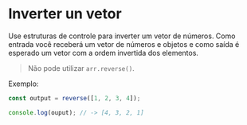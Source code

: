 # Inverter un vetor

Use estruturas de controle para inverter um vetor de números. Como entrada você receberá um vetor de números e objetos e como saída é esperado um vetor com a ordem invertida dos elementos.

> Não pode utilizar `arr.reverse()`.

Exemplo:

```javascript
const output = reverse([1, 2, 3, 4]);

console.log(ouput); // -> [4, 3, 2, 1]
```
